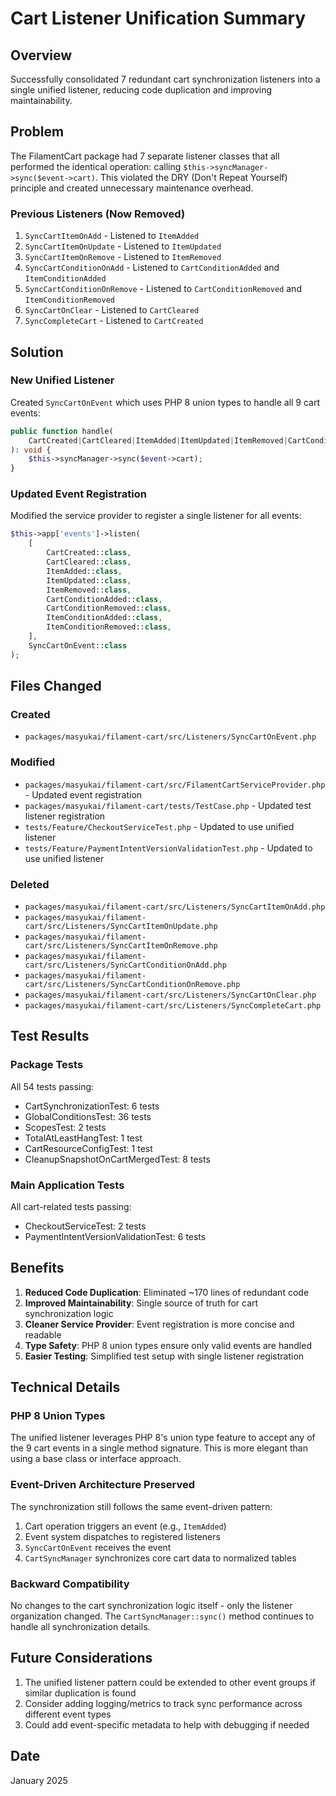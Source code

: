 # Cart Listener Unification Summary

## Overview
Successfully consolidated 7 redundant cart synchronization listeners into a single unified listener, reducing code duplication and improving maintainability.

## Problem
The FilamentCart package had 7 separate listener classes that all performed the identical operation: calling `$this->syncManager->sync($event->cart)`. This violated the DRY (Don't Repeat Yourself) principle and created unnecessary maintenance overhead.

### Previous Listeners (Now Removed)
1. `SyncCartItemOnAdd` - Listened to `ItemAdded`
2. `SyncCartItemOnUpdate` - Listened to `ItemUpdated`
3. `SyncCartItemOnRemove` - Listened to `ItemRemoved`
4. `SyncCartConditionOnAdd` - Listened to `CartConditionAdded` and `ItemConditionAdded`
5. `SyncCartConditionOnRemove` - Listened to `CartConditionRemoved` and `ItemConditionRemoved`
6. `SyncCartOnClear` - Listened to `CartCleared`
7. `SyncCompleteCart` - Listened to `CartCreated`

## Solution

### New Unified Listener
Created `SyncCartOnEvent` which uses PHP 8 union types to handle all 9 cart events:

```php
public function handle(
    CartCreated|CartCleared|ItemAdded|ItemUpdated|ItemRemoved|CartConditionAdded|CartConditionRemoved|ItemConditionAdded|ItemConditionRemoved $event
): void {
    $this->syncManager->sync($event->cart);
}
```

### Updated Event Registration
Modified the service provider to register a single listener for all events:

```php
$this->app['events']->listen(
    [
        CartCreated::class,
        CartCleared::class,
        ItemAdded::class,
        ItemUpdated::class,
        ItemRemoved::class,
        CartConditionAdded::class,
        CartConditionRemoved::class,
        ItemConditionAdded::class,
        ItemConditionRemoved::class,
    ],
    SyncCartOnEvent::class
);
```

## Files Changed

### Created
- `packages/masyukai/filament-cart/src/Listeners/SyncCartOnEvent.php`

### Modified
- `packages/masyukai/filament-cart/src/FilamentCartServiceProvider.php` - Updated event registration
- `packages/masyukai/filament-cart/tests/TestCase.php` - Updated test listener registration
- `tests/Feature/CheckoutServiceTest.php` - Updated to use unified listener
- `tests/Feature/PaymentIntentVersionValidationTest.php` - Updated to use unified listener

### Deleted
- `packages/masyukai/filament-cart/src/Listeners/SyncCartItemOnAdd.php`
- `packages/masyukai/filament-cart/src/Listeners/SyncCartItemOnUpdate.php`
- `packages/masyukai/filament-cart/src/Listeners/SyncCartItemOnRemove.php`
- `packages/masyukai/filament-cart/src/Listeners/SyncCartConditionOnAdd.php`
- `packages/masyukai/filament-cart/src/Listeners/SyncCartConditionOnRemove.php`
- `packages/masyukai/filament-cart/src/Listeners/SyncCartOnClear.php`
- `packages/masyukai/filament-cart/src/Listeners/SyncCompleteCart.php`

## Test Results

### Package Tests
All 54 tests passing:
- CartSynchronizationTest: 6 tests
- GlobalConditionsTest: 36 tests
- ScopesTest: 2 tests
- TotalAtLeastHangTest: 1 test
- CartResourceConfigTest: 1 test
- CleanupSnapshotOnCartMergedTest: 8 tests

### Main Application Tests
All cart-related tests passing:
- CheckoutServiceTest: 2 tests
- PaymentIntentVersionValidationTest: 6 tests

## Benefits

1. **Reduced Code Duplication**: Eliminated ~170 lines of redundant code
2. **Improved Maintainability**: Single source of truth for cart synchronization logic
3. **Cleaner Service Provider**: Event registration is more concise and readable
4. **Type Safety**: PHP 8 union types ensure only valid events are handled
5. **Easier Testing**: Simplified test setup with single listener registration

## Technical Details

### PHP 8 Union Types
The unified listener leverages PHP 8's union type feature to accept any of the 9 cart events in a single method signature. This is more elegant than using a base class or interface approach.

### Event-Driven Architecture Preserved
The synchronization still follows the same event-driven pattern:
1. Cart operation triggers an event (e.g., `ItemAdded`)
2. Event system dispatches to registered listeners
3. `SyncCartOnEvent` receives the event
4. `CartSyncManager` synchronizes core cart data to normalized tables

### Backward Compatibility
No changes to the cart synchronization logic itself - only the listener organization changed. The `CartSyncManager::sync()` method continues to handle all synchronization details.

## Future Considerations

1. The unified listener pattern could be extended to other event groups if similar duplication is found
2. Consider adding logging/metrics to track sync performance across different event types
3. Could add event-specific metadata to help with debugging if needed

## Date
January 2025
